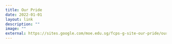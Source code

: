 ```yaml
---
title: Our Pride
date: 2022-01-01
layout: link
description: ""
image: ""
external: https://sites.google.com/moe.edu.sg/fcps-g-site-our-pride/our-pride-home/
---
```



